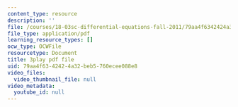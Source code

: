 ```yaml
---
content_type: resource
description: ''
file: /courses/18-03sc-differential-equations-fall-2011/79aa4f6342424a32beb5760ecee088e8_-0_vZ4t-q0I.pdf
file_type: application/pdf
learning_resource_types: []
ocw_type: OCWFile
resourcetype: Document
title: 3play pdf file
uid: 79aa4f63-4242-4a32-beb5-760ecee088e8
video_files:
  video_thumbnail_file: null
video_metadata:
  youtube_id: null
---
```

